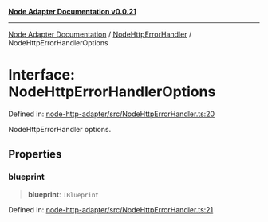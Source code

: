 [**Node Adapter Documentation v0.0.21**](../../README.md)

***

[Node Adapter Documentation](../../modules.md) / [NodeHttpErrorHandler](../README.md) / NodeHttpErrorHandlerOptions

# Interface: NodeHttpErrorHandlerOptions

Defined in: [node-http-adapter/src/NodeHttpErrorHandler.ts:20](https://github.com/stonemjs/node-http-adapter/blob/5be13a78fd98c615af1c99836e662ccd61afb0e8/src/NodeHttpErrorHandler.ts#L20)

NodeHttpErrorHandler options.

## Properties

### blueprint

> **blueprint**: `IBlueprint`

Defined in: [node-http-adapter/src/NodeHttpErrorHandler.ts:21](https://github.com/stonemjs/node-http-adapter/blob/5be13a78fd98c615af1c99836e662ccd61afb0e8/src/NodeHttpErrorHandler.ts#L21)
